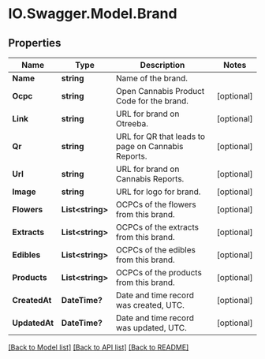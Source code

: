 # IO.Swagger.Model.Brand
## Properties

Name | Type | Description | Notes
------------ | ------------- | ------------- | -------------
**Name** | **string** | Name of the brand. | 
**Ocpc** | **string** | Open Cannabis Product Code for the brand. | [optional] 
**Link** | **string** | URL for brand on Otreeba. | [optional] 
**Qr** | **string** | URL for QR that leads to page on Cannabis Reports. | [optional] 
**Url** | **string** | URL for brand on Cannabis Reports. | [optional] 
**Image** | **string** | URL for logo for brand. | [optional] 
**Flowers** | **List&lt;string&gt;** | OCPCs of the flowers from this brand. | [optional] 
**Extracts** | **List&lt;string&gt;** | OCPCs of the extracts from this brand. | [optional] 
**Edibles** | **List&lt;string&gt;** | OCPCs of the edibles from this brand. | [optional] 
**Products** | **List&lt;string&gt;** | OCPCs of the products from this brand. | [optional] 
**CreatedAt** | **DateTime?** | Date and time record was created, UTC. | [optional] 
**UpdatedAt** | **DateTime?** | Date and time record was updated, UTC. | [optional] 

[[Back to Model list]](../README.md#documentation-for-models) [[Back to API list]](../README.md#documentation-for-api-endpoints) [[Back to README]](../README.md)

